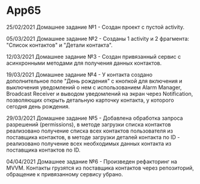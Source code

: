 # App65
25/02/2021 Домашнее задание №1 - Создан проект с пустой activity.

05/03/2021 Домашнее задание №2 - Созданы 1 activity и 2 фрагмента: "Список контактов" и "Детали
           контакта".

12/03/2021 Домашнее задание №3 - Создан привязанный сервис с асинхронными методами для получения
            данных контактов.

19/03/2021 Домашнее задание №4 - У контакта создано дополнительное поле "День рождения" с кнопкой
            для включения и выключения уведомлений о нем с использованием Alarm Manager,
            Broadcast Receiver и выводом уведомлений на экран через Notification, позволяющих
            открыть детальную карточку контакта, у которого сегодня день рождения.

29/03/2021 Домашнее задание №5 - Добавлена обработка запроса разрешений (permissions), в методе
            загрузки списка контактов реализовано получение списка всех контактов пользователя из
            поставщика контактов, в методе загрузки деталей контакта по ID - реализовано получение
            всех необходимых данных контакта из поставщика контактов по ID.

04/04/2021 Домашнее задание №6 - Произведен рефакторинг на MVVM. Контакты грузятся  из
            поставщика контактов через репозиторий, обращение к привязанному сервису убрано.